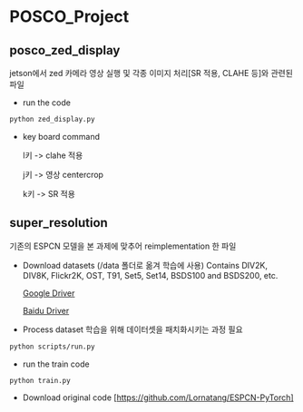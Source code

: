 # POSCO_Project



## posco_zed_display

jetson에서 zed 카메라 영상 실행 및 각종 이미지 처리[SR 적용, CLAHE 등]와 관련된 파일

- run the code 
```bash
python zed_display.py
```

- key board command

    l키 -> clahe 적용

    j키 -> 영상 centercrop

    k키 -> SR 적용



## super_resolution
기존의 ESPCN 모델을 본 과제에 맞추어 reimplementation 한 파일



- Download datasets (/data 폴더로 옮겨 학습에 사용)
    Contains DIV2K, DIV8K, Flickr2K, OST, T91, Set5, Set14, BSDS100 and BSDS200, etc.

    [Google Driver](https://drive.google.com/drive/folders/1A6lzGeQrFMxPqJehK9s37ce-tPDj20mD?usp=sharing)
    
    [Baidu Driver](https://pan.baidu.com/s/1o-8Ty_7q6DiS3ykLU09IVg?pwd=llot)
    
    

- Process dataset
    학습을 위해 데이터셋을 패치화시키는 과정 필요
   
```bash
python scripts/run.py
```

- run the train code 
```bash
python train.py
```


-  Download original code
    [https://github.com/Lornatang/ESPCN-PyTorch]


